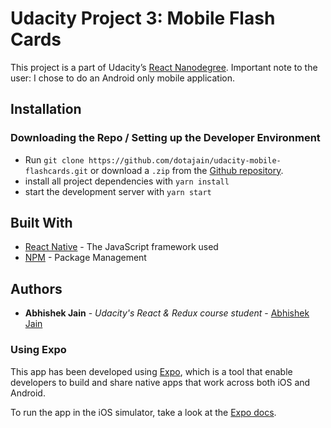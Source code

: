 # Udacity Project 3: Mobile Flash Cards

This project is a part of Udacity’s [React Nanodegree](https://www.udacity.com/course/react-nanodegree--nd019). Important note to the user: I chose to do an Android only mobile application. 

## Installation

### Downloading the Repo / Setting up the Developer Environment
* Run `git clone https://github.com/dotajain/udacity-mobile-flashcards.git` or download a `.zip` from the [Github repository](https://github.com/dotajain/udacity-mobile-flashcards).
* install all project dependencies with `yarn install`
* start the development server with `yarn start`


## Built With

* [React Native](https://facebook.github.io/react-native/) - The JavaScript framework used
* [NPM](https://www.npmjs.com/) - Package Management

## Authors

* **Abhishek Jain** - *Udacity's React & Redux course student* - [Abhishek Jain](https://github.com/dotajain)


### Using Expo

This app has been developed using [Expo](https://expo.io/), which is a tool that enable developers to build and share native apps that work across both iOS and Android.

To run the app in the iOS simulator, take a look at the [Expo docs](https://docs.expo.io/versions/latest/introduction/installation.html#ios-simulator).


